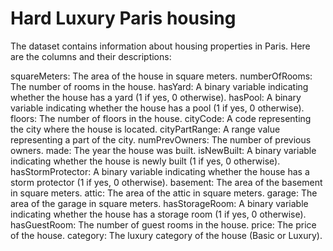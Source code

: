 # Hard Luxury Paris housing 

The dataset contains information about housing properties in Paris. Here are the columns and their descriptions:

squareMeters: The area of the house in square meters.
numberOfRooms: The number of rooms in the house.
hasYard: A binary variable indicating whether the house has a yard (1 if yes, 0 otherwise).
hasPool: A binary variable indicating whether the house has a pool (1 if yes, 0 otherwise).
floors: The number of floors in the house.
cityCode: A code representing the city where the house is located.
cityPartRange: A range value representing a part of the city.
numPrevOwners: The number of previous owners.
made: The year the house was built.
isNewBuilt: A binary variable indicating whether the house is newly built (1 if yes, 0 otherwise).
hasStormProtector: A binary variable indicating whether the house has a storm protector (1 if yes, 0 otherwise).
basement: The area of the basement in square meters.
attic: The area of the attic in square meters.
garage: The area of the garage in square meters.
hasStorageRoom: A binary variable indicating whether the house has a storage room (1 if yes, 0 otherwise).
hasGuestRoom: The number of guest rooms in the house.
price: The price of the house.
category: The luxury category of the house (Basic or Luxury).

